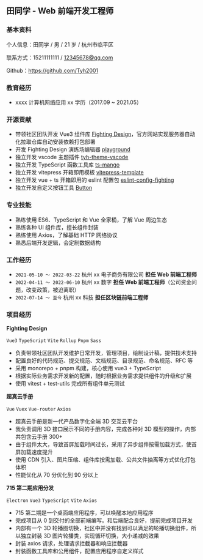 ## 田同学 - Web 前端开发工程师

### 基本资料

个人信息：田同学 / 男 / 21 岁 / 杭州市临平区

联系方式：15211111111 / 12345678@qq.com

Github：https://github.com/Tyh2001

### 教育经历

- xxxx 计算机网络应用 xx 学历（2017.09 ~ 2021.05）

### 开源贡献

- 带领社区团队开发 Vue3 组件库 [Fighting Design](https://github.com/FightingDesign/fighting-design)，官方网站实现服务器自动化拉取仓库自动安装依赖打包部署
- 开发 Fighting Design 演练场编辑器 [playground](https://github.com/FightingDesign/playground)
- 独立开发 vscode 主题插件 [tyh-theme-vscode](https://github.com/Tyh2001/tyh-theme-vscode)
- 独立开发 TypeScript 函数工具库 [ts-mango](https://github.com/ts-mango/ts-mango)
- 独立开发 vitepress 开箱即用模板 [vitepress-template](https://github.com/Tyh2001/vitepress-template)
- 独立开发 vue + ts 开箱即用的 eslint 配置包 [eslint-config-fighting](https://github.com/FightingDesign/fighting-design/tree/master/packages/eslint-config)
- 独立开发自定义按钮工具 [Button](https://github.com/Tyh2001/Button)

### 专业技能

- 熟练使用 ES6、TypeScript 和 Vue 全家桶，了解 Vue 周边生态
- 熟练各种 UI 组件库，擅长组件封装
- 熟练使用 Axios，了解基础 HTTP 网络协议
- 熟悉后端开发逻辑，会定制数据结构

### 工作经历

- `2021-05-10 ～ 2022-03-22` 杭州 xx 电子商务有限公司 **担任 Web 前端工程师**
- `2022-04-11 ～ 2022-06-10` 杭州 xx 数字 **担任 Web 前端工程师**（公司资金问题，改变政策，被迫离职）
- `2022-07-14 ～ 至今` 杭州 xx 科技 **担任区块链前端工程师**

### 项目经历

**Fighting Design**

`Vue3` `TypeScript` `Vite` `Rollup` `Pnpm` `Sass`

- 负责带领社区团队开发维护日常开发，管理项目，绘制设计稿，提供技术支持
- 配置良好的代码规范、提交规范、文档规范、目录规范、命名规范、RFC 等
- 采用 monorepo + pnpm 构建，核心使用 vue3 + TypeScript
- 根据实际业务需求开发新的配置，随时根据业务需求提供组件的升级和扩展
- 使用 vitest + test-utils 完成所有组件单元测试

**超真云手册**

`Vue` `Vuex` `Vue-router` `Axios`

- 超真云手册是新一代产品数字化全端 3D 交互云平台
- 我负责调用 3D 接口展示不同的手册内容，完成各种对 3D 模型的操作，内部共包含云手册 300+
- 由于组件太大，导致首屏加载时间过长，采用了异步组件按需加载方式，使首屏加载速度提升
- 使用 CDN 引入、图片压缩、组件库按需加载、公共文件抽离等方式优化打包体积
- 性能优化从 70 分优化到 90 分以上

**715 第二期应用分发**

`Electron` `Vue3` `TypeScript` `Vite` `Axios`

- 715 第二期是一个桌面端应用程序，可以唤醒本地应用程序
- 完成项目从 0 到交付的全部前端编写。和后端配合良好，提前完成项目开发
- 内部有一个 3D 轮播图切换，社区中并没有找到可以满足的轮播切换组件，所以独立封装 3D 图片轮播类，实现循环切换，大小递减的效果
- 封装 axios 请求，处理请求拦截器和响应拦截器
- 封装函数工具库和公用组件，配置应用程序自定义样式
